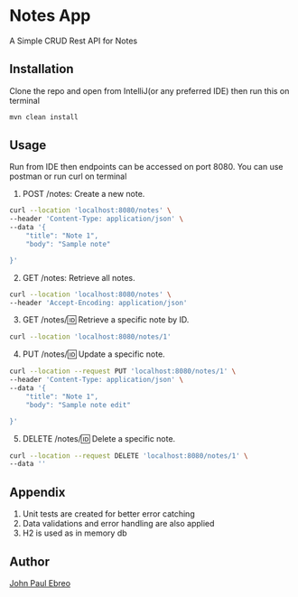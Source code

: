 # Notes App

A Simple CRUD Rest API for Notes

## Installation

Clone the repo and open from IntelliJ(or any preferred IDE) then run this on terminal

```bash
mvn clean install
```

## Usage

Run from IDE then endpoints can be accessed on port 8080. You can use postman or run curl on terminal

1. POST /notes: Create a new note.
```bash
curl --location 'localhost:8080/notes' \
--header 'Content-Type: application/json' \
--data '{ 
	"title": "Note 1",
    "body": "Sample note"

}'
```

2. GET /notes: Retrieve all notes.
```bash
curl --location 'localhost:8080/notes' \
--header 'Accept-Encoding: application/json'
```

3. GET /notes/:id: Retrieve a specific note by ID.
```bash
curl --location 'localhost:8080/notes/1'
```


4. PUT /notes/:id: Update a specific note.
```bash
curl --location --request PUT 'localhost:8080/notes/1' \
--header 'Content-Type: application/json' \
--data '{ 
	"title": "Note 1",
    "body": "Sample note edit"

}'
```
 

5. DELETE /notes/:id: Delete a specific note.
```bash
curl --location --request DELETE 'localhost:8080/notes/1' \
--data ''
```

## Appendix

1. Unit tests are created for better error catching
2. Data validations and error handling are also applied
3. H2 is used as in memory db


## Author

[John Paul Ebreo](www.linkedin.com/in/john-paul-ebreo-59837311b)
